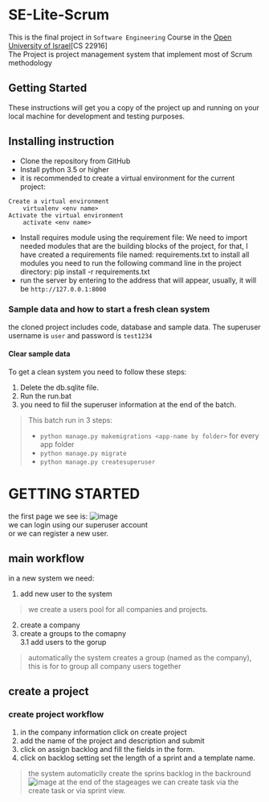 # SE-Lite-Scrum
This is the final project in `Software Engineering` Course in the 
[Open University of Israel](https://www.openu.ac.il/en/pages/default.aspx)[CS 22916]  
The Project is project management system that implement most of Scrum methodology
## Getting Started
These instructions will get you a copy of the project up and running on your local machine for development and testing purposes.   

## Installing instruction
* Clone the repository from GitHub
* Install python 3.5 or higher
* it is recommended to create a virtual environment for the current project:

```
Create a virtual environment  
	virtualenv <env name>  
Activate the virtual environment  
	activate <env name>  
```
* Install requires module using the requirement file:
We need to import needed modules that are the building blocks of the project, for that, I have created a requirements file named: requirements.txt to install all modules you need to run the following command line in the project directory: 
	pip install -r requirements.txt
* run the server by entering to the address that will appear, usually, it will be `http://127.0.0.1:8000`  

### Sample data and how to start a fresh clean system
the cloned project includes code, database and sample data. The superuser username is `user` and password is `test1234`
#### Clear sample data
To get a clean system you need to follow these steps:
1.	Delete the db.sqlite file.
2.	Run the run.bat 
3.	you need to fiil the superuser information at the end of the batch.

> This batch run in 3 steps:
> *	`python manage.py makemigrations <app-name by folder>` for every app folder
> *	`python manage.py migrate` 
> *	`python manage.py createsuperuser`


# GETTING STARTED  
the first page we see is:
![image](https://user-images.githubusercontent.com/12948709/33794506-19e84aee-dcd6-11e7-96e1-acda7d6dbf4c.png)  
we can login using our superuser account  
or we can register a new user.
## main workflow
in a new system we need:
1. add new user to the system
>we create a users pool for all companies and projects.
2. create a company
3. create a groups to the comapny  
3.1 add users to the gorup
> automatically the system creates a group (named as the company), this is for to group all company users together

## create a project
### create project workflow
1. in the company information click on create project
2. add the name of the project and description and submit
3. click on assign backlog and fill the fields in the form.
4. click on backlog setting set the length of a sprint and a template name.
> the system automaticlly create the sprins backlog in the backround
![image](https://user-images.githubusercontent.com/12948709/33794971-e5114cd6-dcde-11e7-9017-d1bf97e2faf8.png)
at the end of the stageages we can create task via the create task or via sprint view.


